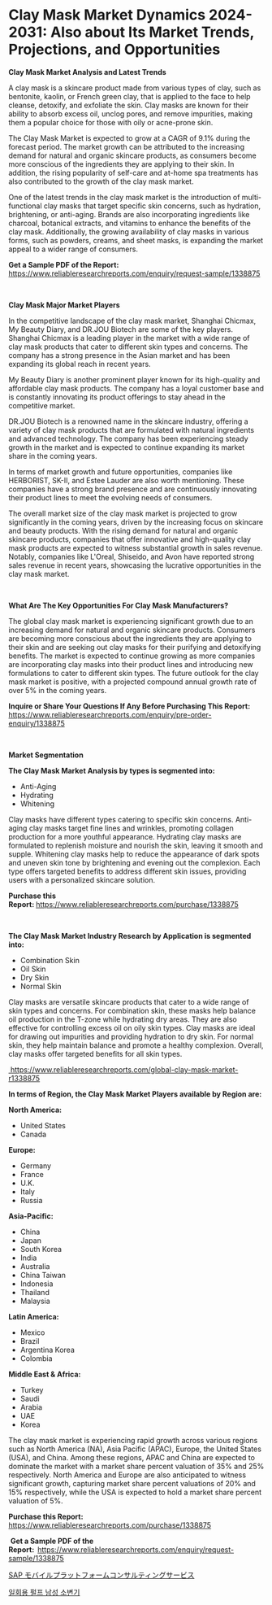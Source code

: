 <p><h1>Clay Mask Market Dynamics 2024-2031: Also about Its Market Trends, Projections, and Opportunities</h1></p><p><strong>Clay Mask Market Analysis and Latest Trends</strong></p>
<p><p>A clay mask is a skincare product made from various types of clay, such as bentonite, kaolin, or French green clay, that is applied to the face to help cleanse, detoxify, and exfoliate the skin. Clay masks are known for their ability to absorb excess oil, unclog pores, and remove impurities, making them a popular choice for those with oily or acne-prone skin.</p><p>The Clay Mask Market is expected to grow at a CAGR of 9.1% during the forecast period. The market growth can be attributed to the increasing demand for natural and organic skincare products, as consumers become more conscious of the ingredients they are applying to their skin. In addition, the rising popularity of self-care and at-home spa treatments has also contributed to the growth of the clay mask market.</p><p>One of the latest trends in the clay mask market is the introduction of multi-functional clay masks that target specific skin concerns, such as hydration, brightening, or anti-aging. Brands are also incorporating ingredients like charcoal, botanical extracts, and vitamins to enhance the benefits of the clay mask. Additionally, the growing availability of clay masks in various forms, such as powders, creams, and sheet masks, is expanding the market appeal to a wider range of consumers.</p></p>
<p><strong>Get a Sample PDF of the Report:&nbsp;</strong> <a href="https://www.reliableresearchreports.com/enquiry/request-sample/1338875">https://www.reliableresearchreports.com/enquiry/request-sample/1338875</a></p>
<p>&nbsp;</p>
<p><strong>Clay Mask Major Market Players</strong></p>
<p><p>In the competitive landscape of the clay mask market, Shanghai Chicmax, My Beauty Diary, and DR.JOU Biotech are some of the key players. Shanghai Chicmax is a leading player in the market with a wide range of clay mask products that cater to different skin types and concerns. The company has a strong presence in the Asian market and has been expanding its global reach in recent years.</p><p>My Beauty Diary is another prominent player known for its high-quality and affordable clay mask products. The company has a loyal customer base and is constantly innovating its product offerings to stay ahead in the competitive market.</p><p>DR.JOU Biotech is a renowned name in the skincare industry, offering a variety of clay mask products that are formulated with natural ingredients and advanced technology. The company has been experiencing steady growth in the market and is expected to continue expanding its market share in the coming years.</p><p>In terms of market growth and future opportunities, companies like HERBORIST, SK-II, and Estee Lauder are also worth mentioning. These companies have a strong brand presence and are continuously innovating their product lines to meet the evolving needs of consumers.</p><p>The overall market size of the clay mask market is projected to grow significantly in the coming years, driven by the increasing focus on skincare and beauty products. With the rising demand for natural and organic skincare products, companies that offer innovative and high-quality clay mask products are expected to witness substantial growth in sales revenue. Notably, companies like L'Oreal, Shiseido, and Avon have reported strong sales revenue in recent years, showcasing the lucrative opportunities in the clay mask market.</p></p>
<p>&nbsp;</p>
<p><strong>What Are The Key Opportunities For Clay Mask Manufacturers?</strong></p>
<p><p>The global clay mask market is experiencing significant growth due to an increasing demand for natural and organic skincare products. Consumers are becoming more conscious about the ingredients they are applying to their skin and are seeking out clay masks for their purifying and detoxifying benefits. The market is expected to continue growing as more companies are incorporating clay masks into their product lines and introducing new formulations to cater to different skin types. The future outlook for the clay mask market is positive, with a projected compound annual growth rate of over 5% in the coming years.</p></p>
<p><strong>Inquire or Share Your Questions If Any Before Purchasing This Report:</strong> <a href="https://www.reliableresearchreports.com/enquiry/pre-order-enquiry/1338875">https://www.reliableresearchreports.com/enquiry/pre-order-enquiry/1338875</a></p>
<p>&nbsp;</p>
<p><strong>Market Segmentation</strong></p>
<p><strong>The Clay Mask Market Analysis by types is segmented into:</strong></p>
<p><ul><li>Anti-Aging</li><li>Hydrating</li><li>Whitening</li></ul></p>
<p><p>Clay masks have different types catering to specific skin concerns. Anti-aging clay masks target fine lines and wrinkles, promoting collagen production for a more youthful appearance. Hydrating clay masks are formulated to replenish moisture and nourish the skin, leaving it smooth and supple. Whitening clay masks help to reduce the appearance of dark spots and uneven skin tone by brightening and evening out the complexion. Each type offers targeted benefits to address different skin issues, providing users with a personalized skincare solution.</p></p>
<p><strong>Purchase this Report:&nbsp;</strong><a href="https://www.reliableresearchreports.com/purchase/1338875">https://www.reliableresearchreports.com/purchase/1338875</a></p>
<p>&nbsp;</p>
<p><strong>The Clay Mask Market Industry Research by Application is segmented into:</strong></p>
<p><ul><li>Combination Skin</li><li>Oil Skin</li><li>Dry Skin</li><li>Normal Skin</li></ul></p>
<p><p>Clay masks are versatile skincare products that cater to a wide range of skin types and concerns. For combination skin, these masks help balance oil production in the T-zone while hydrating dry areas. They are also effective for controlling excess oil on oily skin types. Clay masks are ideal for drawing out impurities and providing hydration to dry skin. For normal skin, they help maintain balance and promote a healthy complexion. Overall, clay masks offer targeted benefits for all skin types.</p></p>
<p><a href="https://www.reliableresearchreports.com/global-clay-mask-market-r1338875">&nbsp;https://www.reliableresearchreports.com/global-clay-mask-market-r1338875</a></p>
<p><strong>In terms of Region, the Clay Mask Market Players available by Region are:</strong></p>
<p>
    <p> <strong> North America: </strong>
        <ul>
            <li>United States</li>
            <li>Canada</li>
        </ul>
        </p> 
    <p> <strong> Europe: </strong>
        <ul>
            <li>Germany</li>
            <li>France</li>
            <li>U.K.</li>
            <li>Italy</li>
            <li>Russia</li>
        </ul>
        </p> 
    <p> <strong> Asia-Pacific: </strong>
        <ul>
            <li>China</li>
            <li>Japan</li>
            <li>South Korea</li>
            <li>India</li>
            <li>Australia</li>
            <li>China Taiwan</li>
            <li>Indonesia</li>
            <li>Thailand</li>
            <li>Malaysia</li>
        </ul>
        </p> 
    <p> <strong> Latin America: </strong>
        <ul>
            <li>Mexico</li>
            <li>Brazil</li>
            <li>Argentina Korea</li>
            <li>Colombia</li>
        </ul>
        </p> 
    <p> <strong> Middle East & Africa: </strong>
        <ul>
            <li>Turkey</li>
            <li>Saudi</li>
            <li>Arabia</li>
            <li>UAE</li>
            <li>Korea</li>
        </ul>
    </p>
    </p>
<p><p>The clay mask market is experiencing rapid growth across various regions such as North America (NA), Asia Pacific (APAC), Europe, the United States (USA), and China. Among these regions, APAC and China are expected to dominate the market with a market share percent valuation of 35% and 25% respectively. North America and Europe are also anticipated to witness significant growth, capturing market share percent valuations of 20% and 15% respectively, while the USA is expected to hold a market share percent valuation of 5%.</p></p>
<p><strong>Purchase this Report: </strong><a href="https://www.reliableresearchreports.com/purchase/1338875">https://www.reliableresearchreports.com/purchase/1338875</a></p>
<p>&nbsp;<strong>Get a Sample PDF of the Report:&nbsp;&nbsp;</strong><a href="https://www.reliableresearchreports.com/enquiry/request-sample/1338875">https://www.reliableresearchreports.com/enquiry/request-sample/1338875</a></p>
<p><strong></strong></p>
<p><p><a href="https://medium.com/@charityrice70/sap%E3%83%A2%E3%83%90%E3%82%A4%E3%83%AB%E3%83%97%E3%83%A9%E3%83%83%E3%83%88%E3%83%95%E3%82%A9%E3%83%BC%E3%83%A0%E3%82%B3%E3%83%B3%E3%82%B5%E3%83%AB%E3%83%86%E3%82%A3%E3%83%B3%E3%82%B0%E3%82%B5%E3%83%BC%E3%83%93%E3%82%B9%E3%81%AE%E5%B8%82%E5%A0%B4%E5%8B%95%E5%90%91-%E5%B8%82%E5%A0%B4%E3%83%88%E3%83%AC%E3%83%B3%E3%83%89-%E6%88%90%E9%95%B7-2024%E5%B9%B4%E3%81%8B%E3%82%892031%E5%B9%B4%E3%81%BE%E3%81%A7%E3%81%AE%E4%BA%88%E6%B8%AC-c273fdb15062">SAP モバイルプラットフォームコンサルティングサービス</a></p><p><a href="https://medium.com/@cheddar67856/%EC%9D%BC%ED%9A%8C%EC%9A%A9-%ED%8E%84%ED%94%84-%EB%82%A8%EC%84%B1-%EC%86%8C%EB%B3%80%EA%B8%B0-%EC%8B%9C%EC%9E%A5-%EA%B7%9C%EB%AA%A8%EB%8A%94-%EA%B5%AD%EC%A0%9C-%EC%82%B0%EC%97%85%EC%97%90%EC%84%9C-%EC%B5%9C%EC%A0%81%EC%9D%98-%EB%A7%88%EC%BC%80%ED%8C%85-%EC%B1%84%EB%84%90%EC%9D%84-%EB%B3%B4%EC%97%AC%EC%A4%8D%EB%8B%88%EB%8B%A4-0367ee299e06">일회용 펄프 남성 소변기</a></p></p>